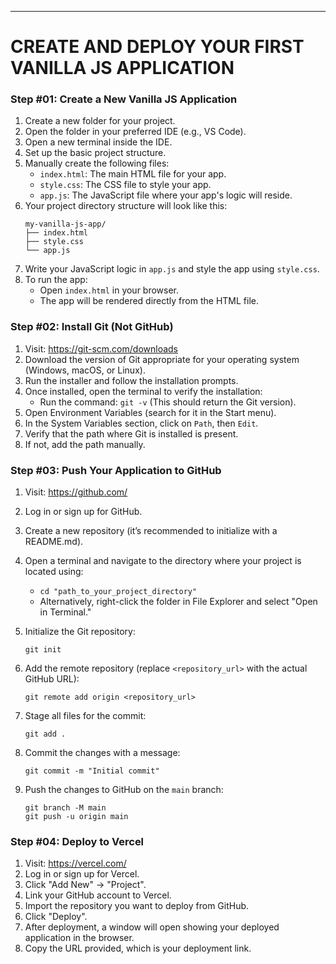 
---

# CREATE AND DEPLOY YOUR FIRST VANILLA JS APPLICATION

### Step #01: Create a New Vanilla JS Application

1. Create a new folder for your project.
2. Open the folder in your preferred IDE (e.g., VS Code).
3. Open a new terminal inside the IDE.
4. Set up the basic project structure.
5. Manually create the following files:
   - `index.html`: The main HTML file for your app.
   - `style.css`: The CSS file to style your app.
   - `app.js`: The JavaScript file where your app's logic will reside.
6. Your project directory structure will look like this:
   ```
   my-vanilla-js-app/
   ├── index.html
   ├── style.css
   └── app.js
   ```
7. Write your JavaScript logic in `app.js` and style the app using `style.css`.
8. To run the app:
   - Open `index.html` in your browser.
   - The app will be rendered directly from the HTML file.

### Step #02: Install Git (Not GitHub)

1. Visit: https://git-scm.com/downloads
2. Download the version of Git appropriate for your operating system (Windows, macOS, or Linux).
3. Run the installer and follow the installation prompts.
4. Once installed, open the terminal to verify the installation:
   - Run the command: `git -v` (This should return the Git version).
5. Open Environment Variables (search for it in the Start menu).
6. In the System Variables section, click on `Path`, then `Edit`.
7. Verify that the path where Git is installed is present.
8. If not, add the path manually.

### Step #03: Push Your Application to GitHub

1. Visit: https://github.com/
2. Log in or sign up for GitHub.
3. Create a new repository (it’s recommended to initialize with a README.md).
4. Open a terminal and navigate to the directory where your project is located using:
   - `cd "path_to_your_project_directory"`
   - Alternatively, right-click the folder in File Explorer and select "Open in Terminal."
   
5. Initialize the Git repository:
   ```
   git init
   ```

6. Add the remote repository (replace `<repository_url>` with the actual GitHub URL):
   ```
   git remote add origin <repository_url>
   ```

7. Stage all files for the commit:
   ```
   git add .
   ```

8. Commit the changes with a message:
   ```
   git commit -m "Initial commit"
   ```

9. Push the changes to GitHub on the `main` branch:
   ```
   git branch -M main
   git push -u origin main
   ```

### Step #04: Deploy to Vercel

1. Visit: https://vercel.com/
2. Log in or sign up for Vercel.
3. Click "Add New" -> "Project".
4. Link your GitHub account to Vercel.
5. Import the repository you want to deploy from GitHub.
6. Click "Deploy".
7. After deployment, a window will open showing your deployed application in the browser.
8. Copy the URL provided, which is your deployment link.

